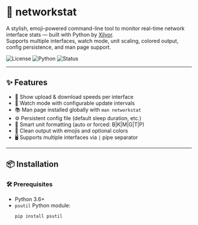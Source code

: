# 📡 networkstat

A stylish, emoji-powered command-line tool to monitor real-time network interface stats — built with Python by [Xilyor](https://xilyor.com).  
Supports multiple interfaces, watch mode, unit scaling, colored output, config persistence, and man page support.

![License](https://img.shields.io/github/license/yourusername/networkstat)
![Python](https://img.shields.io/badge/Python-3.6%2B-blue)
![Status](https://img.shields.io/badge/status-active-brightgreen)

---

## ✨ Features

- 📶 Show upload & download speeds per interface
- 🔄 Watch mode with configurable update intervals
- 📚 Man page installed globally with `man networkstat`
- ⚙️ Persistent config file (default sleep duration, etc.)
- 🧠 Smart unit formatting (auto or forced: B|K|M|G|T|P)
- 🎨 Clean output with emojis and optional colors
- 🖥️ Supports multiple interfaces via `|` pipe separator

---

## 📦 Installation

### 🛠️ Prerequisites

- Python 3.6+
- `psutil` Python module:
  ```bash
  pip install psutil

